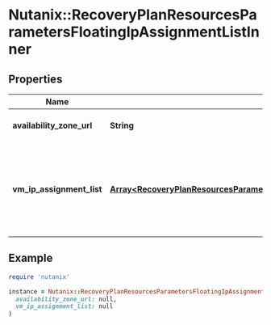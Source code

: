 # Nutanix::RecoveryPlanResourcesParametersFloatingIpAssignmentListInner

## Properties

| Name | Type | Description | Notes |
| ---- | ---- | ----------- | ----- |
| **availability_zone_url** | **String** | URL of the Availability Zone.  |  |
| **vm_ip_assignment_list** | [**Array&lt;RecoveryPlanResourcesParametersFloatingIpAssignmentListInnerVmIpAssignmentListInner&gt;**](RecoveryPlanResourcesParametersFloatingIpAssignmentListInnerVmIpAssignmentListInner.md) | IP assignment for VMs upon recovery in the specified Availability Zone.  | [optional] |

## Example

```ruby
require 'nutanix'

instance = Nutanix::RecoveryPlanResourcesParametersFloatingIpAssignmentListInner.new(
  availability_zone_url: null,
  vm_ip_assignment_list: null
)
```


